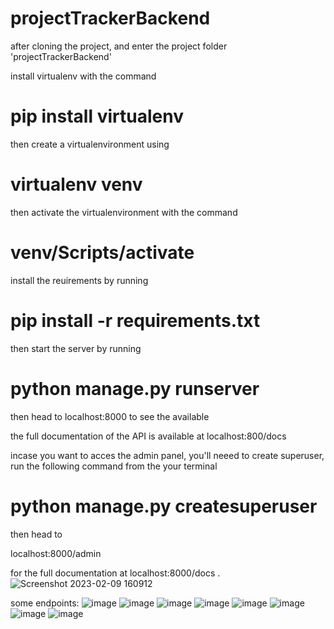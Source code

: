# projectTrackerBackend

after cloning the project, and enter the project folder 'projectTrackerBackend'  <br />

install virtualenv with the command  <br />

# pip install virtualenv

then create a virtualenvironment using  <br />

# virtualenv venv

then activate the virtualenvironment with the command  <br />

# venv/Scripts/activate

install the reuirements by running  <br />

# pip install -r requirements.txt

then start the server by running  <br />

# python manage.py runserver

then head to localhost:8000 to see the available  <br />

the full documentation of the API is available at localhost:800/docs <br />

incase you want to acces the admin panel, you'll neeed to create superuser, run the following command from the your terminal <br />

# python manage.py createsuperuser <br />

then head to  <br />

localhost:8000/admin  <br />

for the full documentation at localhost:8000/docs
.![Screenshot 2023-02-09 160912](https://user-images.githubusercontent.com/93847541/217851770-71190036-52cb-4448-b1ce-9ce6f09a5e6e.png)

some endpoints:
![image](https://user-images.githubusercontent.com/93847541/217852734-8d87bc08-9b95-4ee3-a027-a1b3f82ec9c2.png)
![image](https://user-images.githubusercontent.com/93847541/217853109-2adabdc4-0428-4296-8c0b-8080de685d56.png)
![image](https://user-images.githubusercontent.com/93847541/217853555-c8feaba6-91fd-4a07-ad89-f27d13da9ad5.png)
![image](https://user-images.githubusercontent.com/93847541/217853825-63c5813b-4d69-44e6-bb1b-147142011c18.png)
![image](https://user-images.githubusercontent.com/93847541/217854072-7976e031-a6d6-49d5-abb6-1f552efc79a3.png)
![image](https://user-images.githubusercontent.com/93847541/217854447-a0eaa0e9-21a6-437d-9bf5-40d8db1b6a29.png)
![image](https://user-images.githubusercontent.com/93847541/217854958-4c82912e-9bed-4d18-b32e-164311b712dc.png)
![image](https://user-images.githubusercontent.com/93847541/217855106-c5260649-6649-4182-90f6-a8ed36cb741b.png)


